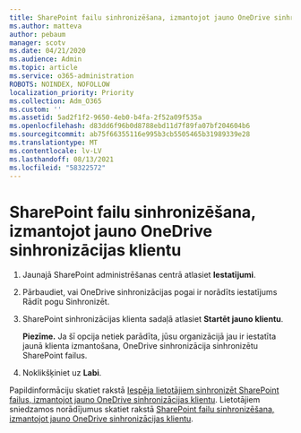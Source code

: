 ```yaml
---
title: SharePoint failu sinhronizēšana, izmantojot jauno OneDrive sinhronizācijas klientu
ms.author: matteva
author: pebaum
manager: scotv
ms.date: 04/21/2020
ms.audience: Admin
ms.topic: article
ms.service: o365-administration
ROBOTS: NOINDEX, NOFOLLOW
localization_priority: Priority
ms.collection: Adm_O365
ms.custom: ''
ms.assetid: 5ad2f1f2-9650-4eb0-b4fa-2f52a09f535a
ms.openlocfilehash: d83dd6f96b0d8788ebd11d7f89fa07bf204604b6
ms.sourcegitcommit: ab75f66355116e995b3cb5505465b31989339e28
ms.translationtype: MT
ms.contentlocale: lv-LV
ms.lasthandoff: 08/13/2021
ms.locfileid: "58322572"
---
```

# <a name="sync-sharepoint-files-with-the-new-onedrive-sync-client"></a>SharePoint failu sinhronizēšana, izmantojot jauno OneDrive sinhronizācijas klientu

1. Jaunajā SharePoint administrēšanas centrā atlasiet **Iestatījumi**.
    
2. Pārbaudiet, vai OneDrive sinhronizācijas pogai ir norādīts iestatījums Rādīt pogu Sinhronizēt.
    
3. SharePoint sinhronizācijas klienta sadaļā atlasiet **Startēt jauno klientu**.
    
    **Piezīme.** Ja šī opcija netiek parādīta, jūsu organizācijā jau ir iestatīta jaunā klienta izmantošana, OneDrive sinhronizācija sinhronizētu SharePoint failus. 
  
4. Noklikšķiniet uz **Labi**.
    
Papildinformāciju skatiet rakstā [Iespēja lietotājiem sinhronizēt SharePoint failus, izmantojot jauno OneDrive sinhronizācijas klientu](https://go.microsoft.com/fwlink/?linkid=866433). Lietotājiem sniedzamos norādījumus skatiet rakstā [SharePoint failu sinhronizēšana, izmantojot jauno OneDrive sinhronizācijas klientu](https://go.microsoft.com/fwlink/?linkid=866427).
  

